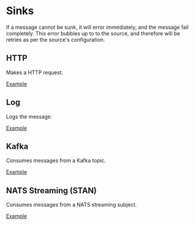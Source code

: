 # Sinks

If a message cannot be sunk, it will error immediately, and the message fail completely. This error bubbles up to to the
source, and therefore will be retries as per the source's configuration.

## HTTP

Makes a HTTP request.

[Example](../examples/301-http-pipeline.py)

## Log

Logs the message.

[Example](../examples/301-cron-log-pipeline.py)

## Kafka

Consumes messages from a Kafka topic.

[Example](../examples/301-kafka-pipeline.py)

## NATS Streaming (STAN)

Consumes messages from a NATS streaming subject.

[Example](../examples/301-stan-pipeline.py)

